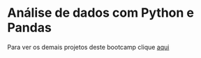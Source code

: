 # Análise de dados com Python e Pandas










Para ver os demais projetos deste bootcamp clique [aqui](https://github.com/VagnerF/BOOTCAMP-UNIMED-BH-CIENCIA-DE-DADOS)
